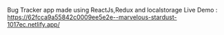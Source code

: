Bug Tracker app made using ReactJs,Redux and localstorage
Live Demo : https://62fcca9a55842c0009ee5e2e--marvelous-stardust-1017ec.netlify.app/
